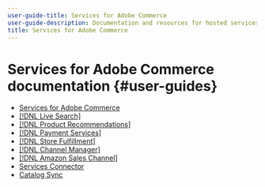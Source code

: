 ```yaml
---
user-guide-title: Services for Adobe Commerce
user-guide-description: Documentation and resources for hosted services that provide extended capabilities to Adobe Commerce and Magento Open Source.
title: Services for Adobe Commerce
---
```

# Services for Adobe Commerce documentation {#user-guides}

- [Services for Adobe Commerce](home.md)
- [[!DNL Live Search]](https://experienceleague.adobe.com/docs/commerce-merchant-services/live-search/guide-overview.html)
- [[!DNL Product Recommendations]](https://experienceleague.adobe.com/docs/commerce-merchant-services/product-recommendations/guide-overview.html)
- [[!DNL Payment Services]](https://experienceleague.adobe.com/docs/commerce-merchant-services/payment-services/guide-overview.html)
- [[!DNL Store Fulfillment]](https://experienceleague.adobe.com/docs/commerce-merchant-services/store-fulfillment/guide-overview.html)
- [[!DNL Channel Manager]](https://experienceleague.adobe.com/docs/commerce-channels/channel-manager/guide-overview.html)
- [[!DNL Amazon Sales Channel]](https://experienceleague.adobe.com/docs/commerce-channels/amazon/guide-overview.html)
- [Services Connector](/help/landing/saas.md)
- [Catalog Sync](/help/landing/catalog-sync.md)
